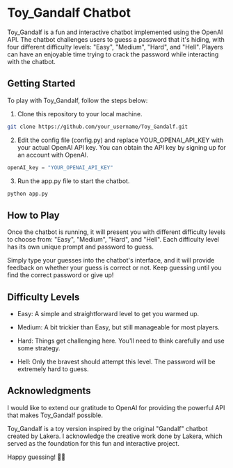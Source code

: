 # Toy_Gandalf Chatbot

Toy_Gandalf is a fun and interactive chatbot implemented using the OpenAI API. The chatbot challenges users to guess a password that it's hiding, with four different difficulty levels: "Easy", "Medium", "Hard", and "Hell". Players can have an enjoyable time trying to crack the password while interacting with the chatbot.

## Getting Started

To play with Toy_Gandalf, follow the steps below:

1. Clone this repository to your local machine.

```bash
git clone https://github.com/your_username/Toy_Gandalf.git

```
2. Edit the config file (config.py) and replace YOUR_OPENAI_API_KEY with your actual OpenAI API key. You can obtain the API key by signing up for an account with OpenAI.

```py
openAI_key = "YOUR_OPENAI_API_KEY"
```

3. Run the app.py file to start the chatbot.

```bash
python app.py
```
## How to Play
Once the chatbot is running, it will present you with different difficulty levels to choose from: "Easy", "Medium", "Hard", and "Hell". Each difficulty level has its own unique prompt and password to guess.

Simply type your guesses into the chatbot's interface, and it will provide feedback on whether your guess is correct or not. Keep guessing until you find the correct password or give up!

## Difficulty Levels
- Easy: A simple and straightforward level to get you warmed up.

- Medium: A bit trickier than Easy, but still manageable for most players.

- Hard: Things get challenging here. You'll need to think carefully and use some strategy.

- Hell: Only the bravest should attempt this level. The password will be extremely hard to guess.

## Acknowledgments
I would like to extend our gratitude to OpenAI for providing the powerful API that makes Toy_Gandalf possible.

Toy_Gandalf is a toy version inspired by the original "Gandalf" chatbot created by Lakera. I acknowledge the creative work done by Lakera, which served as the foundation for this fun and interactive project.

Happy guessing! 🧙‍♂️
